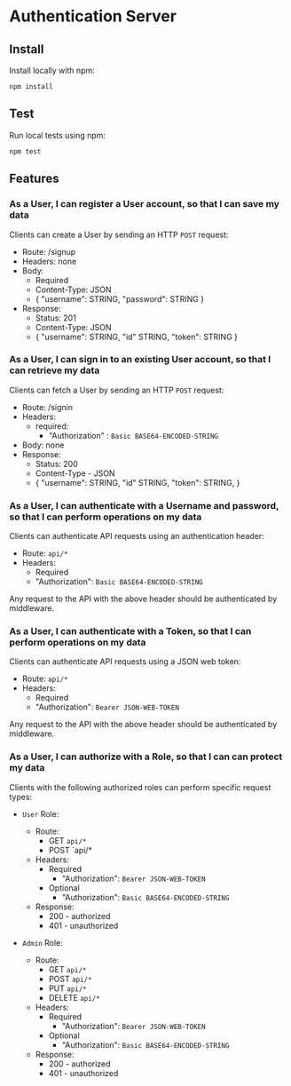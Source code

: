 # Authentication Server

## Install

Install locally with npm:

`npm install`

## Test

Run local tests using npm:

`npm test`

## Features

### As a User, I can register a User account, so that I can save my data

Clients can create a User by sending an HTTP `POST` request:

* Route: /signup
* Headers: none
* Body:
  * Required
  * Content-Type: JSON
  * {
    "username": STRING,
    "password": STRING
  }
* Response:
  * Status: 201
  * Content-Type: JSON
  * {
    "username": STRING,
    "id" STRING,
    "token": STRING
  }

### As a User, I can sign in to an existing User account, so that I can retrieve my data

Clients can fetch a User by sending an HTTP `POST` request:

* Route: /signin
* Headers:
  * required:
    * "Authorization" : `Basic BASE64-ENCODED-STRING`
* Body: none
* Response:
  * Status: 200
  * Content-Type - JSON
  * {
    "username": STRING,
    "id" STRING,
    "token": STRING,
  }

### As a User, I can authenticate with a Username and password, so that I can perform operations on my data

Clients can authenticate API requests using an authentication header:

* Route: `api/*`
* Headers:
  * Required
  * "Authorization": `Basic BASE64-ENCODED-STRING`

Any request to the API with the above header should be authenticated by middleware.

### As a User, I can authenticate with a Token, so that I can perform operations on my data

Clients can authenticate API requests using a JSON web token:

* Route: `api/*`
* Headers:
  * Required
  * "Authorization": `Bearer JSON-WEB-TOKEN`

Any request to the API with the above header should be authenticated by middleware.

### As a User, I can authorize with a Role, so that I can can protect my data

Clients with the following authorized roles can perform specific request types:

* `User` Role:
  * Route:
    * GET `api/*`
    * POST `api/*
  * Headers:
    * Required
      * "Authorization": `Bearer JSON-WEB-TOKEN`
    * Optional
      * "Authorization": `Basic BASE64-ENCODED-STRING`
  * Response:
    * 200 - authorized
    * 401 - unauthorized

* `Admin` Role:
  * Route:
    * GET `api/*`
    * POST `api/*`
    * PUT `api/*`
    * DELETE `api/*`
  * Headers:
    * Required
      * "Authorization": `Bearer JSON-WEB-TOKEN`
    * Optional
      * "Authorization": `Basic BASE64-ENCODED-STRING`
  * Response:
    * 200 - authorized
    * 401 - unauthorized
